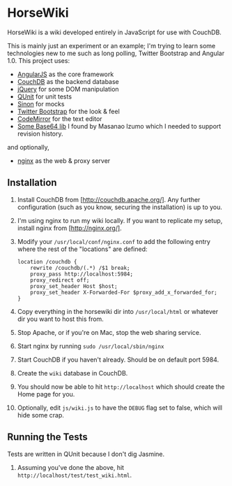 HorseWiki
=========

HorseWiki is a wiki developed entirely in JavaScript for use with CouchDB.

This is mainly just an experiment or an example;  I'm trying to learn some technologies new to me such as long polling, Twitter Bootstrap and Angular 1.0. This project uses:

* [AngularJS](https://github.com/angular/angular.js) as the core framework
* [CouchDB](http://couchdb.apache.org/) as the backend database
* [jQuery](https://github.com/jquery/jquery) for some DOM manipulation
* [QUnit](https://github.com/jquery/qunit/) for unit tests
* [Sinon](http://sinonjs.org/) for mocks
* [Twitter Bootstrap](https://github.com/twitter/bootstrap/) for the look & feel
* [CodeMirror](http://codemirror.net/) for the text editor
* [Some Base64 lib](http://www.onicos.com/staff/iz/amuse/javascript/expert/base64.txt) I found by Masanao Izumo which I needed to support revision history.

and optionally,

* [nginx](http://nginx.org) as the web & proxy server

Installation
------------

1.  Install CouchDB from [http://couchdb.apache.org/].  Any further configuration (such as you know, securing the installation) is up to you.
2.  I'm using nginx to run my wiki locally.  If you want to replicate my setup, install nginx from [http://nginx.org/].
3.  Modify your `/usr/local/conf/nginx.conf` to add the following entry where the rest of the "locations" are defined:

        location /couchdb {
            rewrite /couchdb/(.*) /$1 break;
            proxy_pass http://localhost:5984;
            proxy_redirect off;
            proxy_set_header Host $host;
            proxy_set_header X-Forwarded-For $proxy_add_x_forwarded_for;
        }

4.  Copy everything in the horsewiki dir into `/usr/local/html` or whatever dir you want to host this from.
5.  Stop Apache, or if you're on Mac, stop the web sharing service.
6.  Start nginx by running `sudo /usr/local/sbin/nginx`
7.  Start CouchDB if you haven't already.  Should be on default port 5984.  
8.  Create the `wiki` database in CouchDB.
9.  You should now be able to hit `http://localhost` which should create the Home page for you.
10.  Optionally, edit `js/wiki.js` to have the `DEBUG` flag set to false, which will hide some crap.

Running the Tests
-----------------

Tests are written in QUnit because I don't dig Jasmine.

1.  Assuming you've done the above, hit `http://localhost/test/test_wiki.html`.
